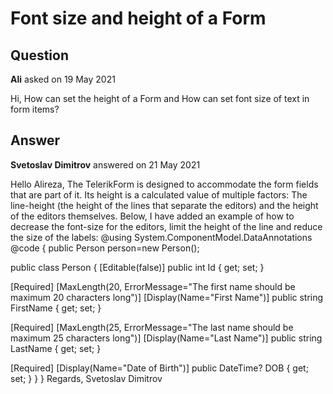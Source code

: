 # Font size and height of a Form

## Question

**Ali** asked on 19 May 2021

Hi, How can set the height of a Form and How can set font size of text in form items?

## Answer

**Svetoslav Dimitrov** answered on 21 May 2021

Hello Alireza, The TelerikForm is designed to accommodate the form fields that are part of it. Its height is a calculated value of multiple factors: The line-height (the height of the lines that separate the editors) and the height of the editors themselves. Below, I have added an example of how to decrease the font-size for the editors, limit the height of the line and reduce the size of the labels: <style>.custom-form-height.k-form,.k-form-inline { line-height: 1;
}.custom-form-height.k-form input { font-size: 8px;
}.custom-form-height.k-form label { font-size: 8px } </style> @using System.ComponentModel.DataAnnotations <TelerikForm Model="@person" Class="custom-form-height"> <FormValidation> <DataAnnotationsValidator /> </FormValidation> </TelerikForm> @code {
public Person person=new Person();

public class Person
{
[Editable(false)]
public int Id { get; set; }

[Required]
[MaxLength(20, ErrorMessage="The first name should be maximum 20 characters long")]
[Display(Name="First Name")]
public string FirstName { get; set; }

[Required]
[MaxLength(25, ErrorMessage="The last name should be maximum 25 characters long")]
[Display(Name="Last Name")]
public string LastName { get; set; }

[Required]
[Display(Name="Date of Birth")]
public DateTime? DOB { get; set; }
}
} Regards, Svetoslav Dimitrov
